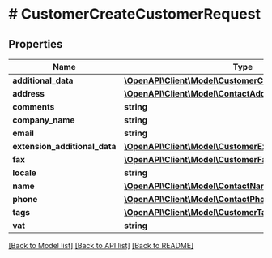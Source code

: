 # # CustomerCreateCustomerRequest

## Properties

Name | Type | Description | Notes
------------ | ------------- | ------------- | -------------
**additional_data** | [**\OpenAPI\Client\Model\CustomerCustomerAdditionalData**](CustomerCustomerAdditionalData.md) |  | [optional]
**address** | [**\OpenAPI\Client\Model\ContactAddress**](ContactAddress.md) |  | [optional]
**comments** | **string** |  | [optional]
**company_name** | **string** |  | [optional]
**email** | **string** |  | [optional]
**extension_additional_data** | [**\OpenAPI\Client\Model\CustomerExtensionAdditionalData[]**](CustomerExtensionAdditionalData.md) |  | [optional]
**fax** | [**\OpenAPI\Client\Model\CustomerFax**](CustomerFax.md) |  | [optional]
**locale** | **string** |  | [optional]
**name** | [**\OpenAPI\Client\Model\ContactName**](ContactName.md) |  | [optional]
**phone** | [**\OpenAPI\Client\Model\ContactPhone**](ContactPhone.md) |  | [optional]
**tags** | [**\OpenAPI\Client\Model\CustomerTags[]**](CustomerTags.md) |  | [optional]
**vat** | **string** |  | [optional]

[[Back to Model list]](../../README.md#models) [[Back to API list]](../../README.md#endpoints) [[Back to README]](../../README.md)
